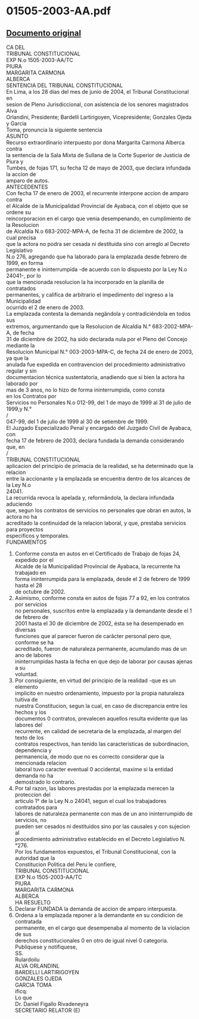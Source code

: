 
01505-2003-AA.pdf
=================
  
[Documento original](https://tc.gob.pe/jurisprudencia/2004/01505-2003-AA.pdf)  
---  
CA DEL  
TRIBUNAL CONSTITUCIONAL  
EXP N.o 1505-2003-AA/TC  
PIURA  
MARGARITA CARMONA  
ALBERCA  
SENTENCIA DEL TRIBUNAL CONSTITUCIONAL  
En Lima, a los 28 dias del mes de junio de 2004, el Tribunal Constitucional en  
sesion de Pleno Jurisdiccional, con asistencia de los senores magistrados Alva  
Orlandini, Presidente; Bardelli Lartirigoyen, Vicepresidente; Gonzales Ojeda y Garcia  
Toma, pronuncia la siguiente sentencia  
ASUNTO  
Recurso extraordinario interpuesto por dona Margarita Carmona Alberca contra  
la sentencia de la Sala Mixta de Sullana de la Corte Superior de Justicia de Piura y  
Tumbes, de fojas 171, su fecha 12 de mayo de 2003, que declara infundada la accion de  
amparo de autos.  
ANTECEDENTES  
Con fecha 17 de enero de 2003, el recurrente interpone accion de amparo contra  
el Alcalde de la Municipalidad Provincial de Ayabaca, con el objeto que se ordene su  
reincorporacion en el cargo que venia desempenando, en cumplimiento de la Resolucion  
de Alcaldia N.o 683-2002-MPA-A, de fecha 31 de diciembre de 2002, la cual precisa  
que la actora no podra ser cesada ni destituida sino con arreglo al Decreto Legislativo  
N.o 276, agregando que ha laborado para la emplazada desde febrero de 1999, en forma  
permanente e ininterrumpida -de acuerdo con lo dispuesto por la Ley N.o 24041-, por lo  
que la mencionada resolucion la ha incorporado en la planilla de contratados  
permanentes, y califica de arbitrario el impedimento del ingreso a la Municipalidad  
ocurrido el 2 de enero de 2003.  
La emplazada contesta la demanda negândola y contradiciéndola en todos sus  
extremos, argumentando que la Resolucion de Alcaldia N.° 683-2002-MPA-A, de fecha  
31 de diciembre de 2002, ha sido declarada nula por el Pleno del Concejo mediante la  
Resolucion Municipal N.° 003-2003-MPA-C, de fecha 24 de enero de 2003, ya que la  
anulada fue expedida en contravencion del procedimiento administrativo regular y sin  
documentacion técnica sustentatoria, anadiendo que si bien la actora ha laborado por  
mas de 3 anos, no lo hizo de forma ininterrumpida, como consta  
en los Contratos por  
Servicios no Personales N.o 012-99, del 1 de mayo de 1999 al 31 de julio de 1999,y N.°  
/  
047-99, del 1 de julio de 1999 al 30 de setiembre de 1999.  
El Juzgado Especializado Penal y encargado del Juzgado Civil de Ayabaca, con  
fecha 17 de febrero de 2003, declara fundada la demanda considerando que, en  
/  
TRIBUNAL CONSTITUCIONAL  
aplicacion del principio de primacia de la realidad, se ha determinado que la relacion  
entre la accionante y la emplazada se encuentra dentro de los alcances de la Ley N.o  
24041.  
La recurrida revoca la apelada y, reformândola, la declara infundada aduciendo  
que, segun los contratos de servicios no personales que obran en autos, la actora no ha  
acreditado la continuidad de la relacion laboral, y que, prestaba servicios para proyectos  
especificos y temporales.  
FUNDAMENTOS  
1. Conforme consta en autos en el Certificado de Trabajo de fojas 24, expedido por el  
Alcalde de la Municipalidad Provincial de Ayabaca, la recurrente ha trabajado en  
forma ininterrumpida para la emplazada, desde el 2 de febrero de 1999 hasta el 28  
de octubre de 2002.  
2. Asimismo, conforme consta en autos de fojas 77 a 92, en los contratos por servicios  
no personales, suscritos entre la emplazada y la demandante desde el 1 de febrero de  
2001 hasta el 30 de diciembre de 2002, ésta se ha desempenado en diversas  
funciones que al parecer fueron de carâcter personal pero que, conforme se ha  
acreditado, fueron de naturaleza permanente, acumulando mas de un ano de labores  
ininterrumpidas hasta la fecha en que dejo de laborar por causas ajenas a su  
voluntad.  
3. Por consiguiente, en virtud del principio de la realidad -que es un elemento  
implicito en nuestro ordenamiento, impuesto por la propia naturaleza tuitiva de  
nuestra Constitucion, segun la cual, en caso de discrepancia entre los hechos y los  
documentos 0 contratos, prevalecen aquellos resulta evidente que las labores del  
recurrente, en calidad de secretaria de la emplazada, al margen del texto de los  
contratos respectivos, han tenido las caracteristicas de subordinacion, dependencia y  
permanencia, de modo que no es correcto considerar que la mencionada relacion  
laboral tuvo caracter eventual 0 accidental, maxime si la entidad demanda no ha  
demostrado lo contrario.  
4. Por tal razon, las labores prestadas por la emplazada merecen la proteccion del  
articulo 1° de la Ley N.o 24041, segun el cual los trabajadores contratados para  
labores de naturaleza permanente con mas de un ano ininterrumpido de servicios, no  
pueden ser cesados ni destituidos sino por las causales y con sujecion al  
procedimiento administrativo establecido en el Decreto Legislativo N.°276.  
Por los fundamentos expuestos, el Tribunal Constitucional, con la autoridad que la  
Constitucion Politica del Peru le confiere,  
TRIBUNAL CONSTITUCIONAL  
EXP N.o 1505-2003-AA/TC  
PIURA  
MARGARITA CARMONA  
ALBERCA  
HA RESUELTO  
1. Declarar FUNDADA la demanda de accion de amparo interpuesta.  
2. Ordena a la emplazada reponer a la demandante en su condicion de contratada  
permanente, en el cargo que desempenaba al momento de la violacion de sus  
derechos constitucionales 0 en otro de igual nivel 0 categoria.  
Publiquese y notifiquese,  
SS.  
Rulardoilu  
ALVA ORLANDINL  
BARDELLI LARTIRIGOYEN  
GONZALES OJEDA  
GARCIA TOMA  
ificq:  
Lo que  
Dr. Daniel Figallo Rivadeneyra  
SECRETARIO RELATOR (E)